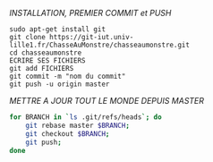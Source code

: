 _INSTALLATION, PREMIER COMMIT et PUSH_
```
sudo apt-get install git
git clone https://git-iut.univ-lille1.fr/ChasseAuMonstre/chasseaumonstre.git
cd chasseaumonstre
ECRIRE SES FICHIERS
git add FICHIERS
git commit -m "nom du commit"
git push -u origin master
```

_METTRE A JOUR TOUT LE MONDE DEPUIS MASTER_
```bash
for BRANCH in `ls .git/refs/heads`; do
    git rebase master $BRANCH;
    git checkout $BRANCH;
    git push;
done
```